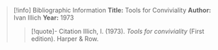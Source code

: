 >[!info] Bibliographic Information
>**Title:** Tools for Conviviality
>**Author:** Ivan Illich
>**Year:** 1973
>>[!quote]- Citation
>>Illich, I. (1973). *Tools for conviviality* (First edition). Harper & Row.
